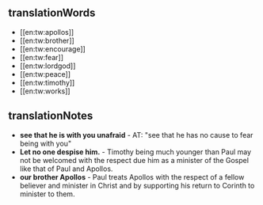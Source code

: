 ## translationWords

* [[en:tw:apollos]]
* [[en:tw:brother]]
* [[en:tw:encourage]]
* [[en:tw:fear]]
* [[en:tw:lordgod]]
* [[en:tw:peace]]
* [[en:tw:timothy]]
* [[en:tw:works]]

## translationNotes

* **see that he is with you unafraid** - AT: "see that he has no cause to fear being with you"
* **Let no one despise him.** - Timothy being much younger than Paul may not be welcomed with the respect due him as a minister of the Gospel like that of Paul and Apollos.
* **our brother Apollos** - Paul treats Apollos with the respect of a fellow believer and minister in Christ and by supporting his return to Corinth to minister to them.
